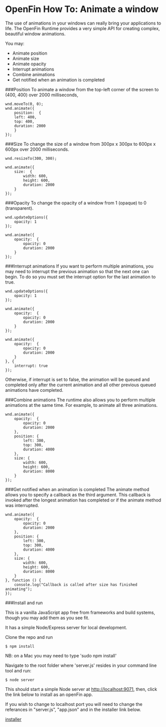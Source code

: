 # OpenFin How To: Animate a window

The use of animations in your windows can really bring your applications to life. The OpenFin Runtime provides a very simple API for creating complex, beautiful window animations.

You may:

- Animate position
- Animate size
- Animate opacity
- Interrupt animations
- Combine animations
- Get notified when an animation is completed

###Position
To animate a window from the top-left corner of the screen to (400, 400) over 2000 milliseconds,

```
wnd.moveTo(0, 0);
wnd.animate({
	position:  {
	left: 400,
	top: 400,
	duration: 2000
	}
});
```


###Size
To change the size of a window from 300px x 300px to 600px x 600px over 2000 milliseconds.

```
wnd.resizeTo(300, 300);
 
wnd.animate({
    size:  {
        width: 600,
        height: 600,
        duration: 2000
    }
});
```

###Opacity
To change the opacity of a window from 1 (opaque) to 0 (transparent).

```
wnd.updateOptions({
    opacity: 1
});
 
wnd.animate({
    opacity:  {
        opacity: 0
        duration: 2000
    }
});
```
###Interrupt animations
If you want to perform multiple animations, you may need to interrupt the previous animation so that the next one can begin. To do so you must set the interrupt option for the last animation to true.

```
wnd.updateOptions({
    opacity: 1
});
 
wnd.animate({
    opacity:  {
        opacity: 0
        duration: 2000
    }
});
 
wnd.animate({
    opacity:  {
        opacity: 0
        duration: 2000
    }
}, {
    interrupt: true
});
```

Otherwise, if interrupt is set to false, the animation will be queued and completed only after the current animation and all other previous queued animations have completed.

###Combine animations
The runtime also allows you to perform multiple animations at the same time. For example, to animate all three animations.

```
wnd.animate({
    opacity:  {
        opacity: 0
        duration: 2000
    },
    position: {
        left: 300,
        top: 300,
        duration: 4000
    },
    size: {
        width: 600,
        height: 600,
        duration: 8000
    }
});

```

###Get notified when an animation is completed
The animate method allows you to specify a callback as the third argument. This callback is invoked after the longest animation has completed or if the animate method was interrupted.

```
wnd.animate({
    opacity:  {
        opacity: 0
        duration: 2000
    },
    position: {
        left: 300,
        top: 300,
        duration: 4000
    },
    size: {
        width: 600,
        height: 600,
        duration: 8000
    }
}, function () {
    console.log("Callback is called after size has finished animating");
});

```

###Install and run

This is a vanilla JavaScript app free from frameworks and build systems, though you may add them as you see fit.

It has a simple Node/Express server for local development.

Clone the repo and run

```
$ npm install
```
NB: on a Mac you may need to type 'sudo npm install'

Navigate to the root folder where 'server.js' resides in your command line tool and run:

```
$ node server
```

This should start a simple Node server at [http://localhost:9071](http://localhost:9071), then, click the link below to install as an openFin app.

If you wish to change to localhost port you will need to change the referances in "server.js", "app.json" and in the installer link below.

[installer](https://dl.openfin.co/services/download?fileName=openfin_windowdragging&config=http://localhost:9071/app_local.json)
